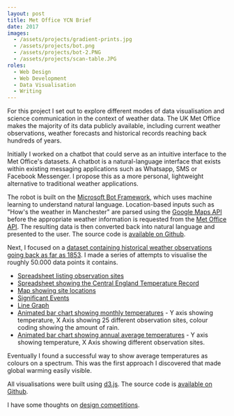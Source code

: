 ```yaml
---
layout: post
title: Met Office YCN Brief
date: 2017
images: 
  - /assets/projects/gradient-prints.jpg
  - /assets/projects/bot.png
  - /assets/projects/bot-2.PNG
  - /assets/projects/scan-table.JPG
roles:
  - Web Design
  - Web Development
  - Data Visualisation
  - Writing
---
```


For this project I set out to explore different modes of data visualisation and science communication in the context of weather data. The UK Met Office makes the majority of its data publicly available, including current weather observations, weather forecasts and historical records reaching back hundreds of years.

Initially I worked on a chatbot that could serve as an intuitive interface to the Met Office's datasets. A chatbot is a natural-language interface that exists within existing messaging applications such as Whatsapp, SMS or Facebook Messenger. I propose this as a more personal, lightweight alternative to traditional weather applications.

The robot is built on the [Microsoft Bot Framework](https://dev.botframework.com/), which uses machine learning to understand natural language. Location-based inputs  such as "How's the weather in Manchester" are parsed using the [Google Maps API](https://developers.google.com/maps/) before the appropriate weather information is requested from the [Met Office API](http://www.metoffice.gov.uk/datapoint). The resulting data is then converted back into natural language and presented to the user. The source code is [available on Github](https://github.com/awesomephant/weatherbot).

Next, I focused on a [dataset containing historical weather observations going back as far as 1853](http://www.metoffice.gov.uk/public/weather/climate-historic/#?tab=climateHistoric). I made a series of attempts to visualise the roughly 50.000 data points it contains.

- [Spreadsheet listing observation sites](https://docs.google.com/spreadsheets/d/1xYVZw5wCWfg2fKV-0gaZSlzr7ntLmdzHnBz4iSKLSI4/pubhtml)
- [Spreadsheet showing the Central England Temperature Record](https://docs.google.com/spreadsheets/d/1ueKlVpeMMa2wtQkjnEVAhhlANF2IMqUdLAslqiblDsY/pubhtml#)
- [Map showing site locations](http://www.maxkoehler.com/metoffice-graphic/map.html)
- [Significant Events](http://www.maxkoehler.com/metoffice-graphic/table.html)
- [Line Graph](http://www.maxkoehler.com/metoffice-graphic/oxford-line.html)
- [Animated bar chart showing monthly temperatures](http://www.maxkoehler.com/metoffice-graphic/steps.html) - Y axis showing temperature, X Axis showing 25 different observation sites, colour coding showing the amount of rain.
- [Animated bar chart showing annual average temperatures](http://www.maxkoehler.com/metoffice-graphic/yearly.html) - Y axis showing temperature, X Axis showing different observation sites.

Eventually I found a successful way to show average temperatures as colours on a spectrum. This was the first approach I discovered that made global warming easily visible.

All visualisations were built using [d3.js](https://d3js.org/). The source code is [available on Github](https://github.com/awesomephant/metoffice-graphic).

I have some thoughts on [design competitions](http://www.maxkoehler.com/2017/design-competitions/).